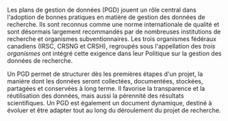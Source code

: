 Les plans de gestion de données (PGD) jouent un rôle central dans l'adoption de bonnes pratiques en matière de gestion des données de recherche. Ils sont reconnus comme une norme internationale de qualité et sont désormais largement recommandés par de nombreuses institutions de recherche et organismes subventionnaires. 
Les trois organismes fédéraux canadiens (IRSC, CRSNG et CRSH), regroupés sous l'appellation des _trois organismes_ ont intégré cette exigence dans leur Politique sur la gestion des données de recherche. 

Un PGD permet de structurer dès les premières étapes d'un projet, la manière dont les données seront collectées, documentées, stockées, partagées et conservées à long terme. Il favorise la transparence et la réutilisation des données, mais aussi la pérennité des résultats scientifiques. Un PGD est également un document dynamique, destiné à évoluer et être adapter tout au long du déroulement du projet de recherche. 

